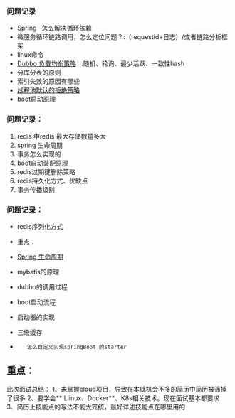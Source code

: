 ### 问题记录

- Spring   怎么解决循环依赖
- 微服务循环链路调用，怎么定位问题？:（requestid+日志）/或者链路分析框架
- linux命令
- [Dubbo 负载均衡策略]()   :随机、轮询、最少活跃、一致性hash
- 分库分表的原则
- 索引失效的原因有哪些
- [线程池默认的拒绝策略](https://blog.csdn.net/weixin_72696823/article/details/126373955)
- boot启动原理
### 问题记录：

1.  redis 中redis 最大存储数量多大 
2.  spring 生命周期 
3.  事务怎么实现的 
4.  boot自动装配原理 
5.  redis过期键删除策略 
6.  redis持久化方式、优缺点 
7.  事务传播级别 

### 问题记录：

- redis序列化方式

  

- 重点：

  

- [Spring 生命周期](https://www.cnblogs.com/misscai/p/14749225.html)

  

- mybatis的原理

  

- dubbo的调用过程

  

- boot启动流程

  

- 启动器的实现

  

- 三级缓存

  

-        怎么自定义实现springBoot 的starter
## 重点：
  此次面试总结：
     1、未掌握cloud项目，导致在本就机会不多的简历中简历被筛掉了很多
     2、要学会** Llinux、Docker**、K8s相关技术。现在面试基本都要求
     3、简历上技能点的写法不能太笼统，最好详述技能点在哪里用的
